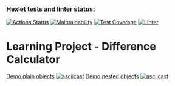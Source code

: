 ### Hexlet tests and linter status:
[![Actions Status](https://github.com/erikaleie/frontend-project-lvl2/workflows/hexlet-check/badge.svg)](https://github.com/erikaleie/frontend-project-lvl2/actions)
[![Maintainability](https://api.codeclimate.com/v1/badges/4106e61089b114f191eb/maintainability)](https://codeclimate.com/github/erikaleie/frontend-project-lvl2/maintainability)
[![Test Coverage](https://api.codeclimate.com/v1/badges/4106e61089b114f191eb/test_coverage)](https://codeclimate.com/github/erikaleie/frontend-project-lvl2/test_coverage)
[![Linter](https://github.com/erikaleie/frontend-project-lvl2/workflows/github-actions/badge.svg)](https://github.com/erikaleie/frontend-project-lvl2/actions)
# Learning Project - Difference Calculator
[Demo plain objects](https://asciinema.org/a/421435)
[![asciicast](https://asciinema.org/a/421435.svg)](https://asciinema.org/a/421435)
[Demo nested objects](https://asciinema.org/a/p7VWpfr7b0AtRRIWofljhg4fB)
[![asciicast](https://asciinema.org/a/421435.svg)](https://asciinema.org/a/p7VWpfr7b0AtRRIWofljhg4fB)
